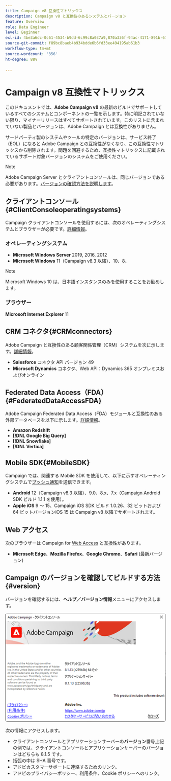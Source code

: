 ```yaml
---
title: Campaign v8 互換性マトリックス
description: Campaign v8 と互換性のあるシステムとバージョン
feature: Overview
role: Data Engineer
level: Beginner
exl-id: 4be3a6dc-0c61-4534-b9dd-6c99c8a037a9,870a336f-94ac-4171-891b-67614feef6ef,bebdd930-c7f6-4629-a489-3c704b33f058,d493e613-eb61-43b1-9c6d-1bd881af0734
source-git-commit: f89bc8baeb4b934bdde6b6fd33ee494195ab61b3
workflow-type: tm+mt
source-wordcount: '356'
ht-degree: 88%

---
```


# Campaign v8 互換性マトリックス

このドキュメントでは、**Adobe Campaign v8** の最新のビルドでサポートしているすべてのシステムとコンポーネントの一覧を示します。特に明記されていない限り、マイナーリリースはすべてサポートされています。このリストに含まれていない製品とバージョンは、Adobe Campaign とは互換性がありません。

サードパーティ製のシステムやツールの特定のバージョンは、サービス終了（EOL）になると Adobe Campaign との互換性がなくなり、この互換性マトリックスから削除されます。問題を回避するため、互換性マトリックスに記載されているサポート対象バージョンのシステムをご使用ください。

>[!NOTE]
>
>Adobe Campaign Server とクライアントコンソールは、同じバージョンである必要があります。[バージョンの確認方法を説明します](#version)。

## クライアントコンソール{#ClientConsoleoperatingsystems}

Campaign クライアントコンソールを使用するには、次のオペレーティングシステムとブラウザーが必要です。[詳細情報](connect.md)。

### オペレーティングシステム

* **Microsoft Windows Server** 2019, 2016, 2012
* **Microsoft Windows** 11（Campaign v8.3 以降）、10、8、

>[!NOTE]
>
>Microsoft Windows 10 は、日本語インスタンスのみを使用することをお勧めします。

### ブラウザー

**Microsoft Internet Explorer** 11

## CRM コネクタ{#CRMconnectors}

Adobe Campaign と互換性のある顧客関係管理（CRM）システムを次に示します。[詳細情報](../connect/crm.md)。

* **Salesforce** コネクタ API バージョン 49
* **Microsoft Dynamics** コネクタ、Web API：Dynamics 365 オンプレミスおよびオンライン

## Federated Data Access（FDA）{#FederatedDataAccessFDA}

Adobe Campaign Federated Data Access（FDA）モジュールと互換性のある外部データベースを以下に示します。[詳細情報](../connect/fda.md)。

* **Amazon Redshift**
* **[!DNL Google Big Query]**
* **[!DNL Snowflake]**
* **[!DNL Vertica]**

## Mobile SDK{#MobileSDK}

Campaign では、関連する Mobile SDK を使用して、以下に示すオペレーティングシステムで[プッシュ通知](../send/push.md)を送信できます。

* **Android** 12（Campaign v8.3 以降）、9.0、8.x、7.x（Campaign Android SDK ビルド 1.1.1 を使用）。
* **Apple iOS** 9 ～ 15、Campaign iOS SDK ビルド 1.0.26、32 ビットおよび 64 ビットバージョンiOS 15 は Campaign v8 以降でサポートされます。

## Web アクセス

次のブラウザーは Campaign for [Web Access](connect.md#web-access) と互換性があります。

* **Microsoft Edge**、**Mozilla Firefox**、**Google Chrome**、**Safari** (最新バージョン)

## Campaign のバージョンを確認してビルドする方法{#version}

バージョンを確認するには、**ヘルプ／バージョン情報**&#x200B;メニューにアクセスします。

![](assets/ac-version.png)

次の情報にアクセスします。

* クライアントコンソールとアプリケーションサーバーの&#x200B;**バージョン**&#x200B;番号上記の例では、クライアントコンソールとアプリケーションサーバーのバージョンはどちらも 8.1.5 です。
* 括弧の中は SHA 番号です。
* アドビカスタマーサポートに連絡するためのリンク。
* アドビのプライバシーポリシー、利用条件、Cookie ポリシーへのリンク。
